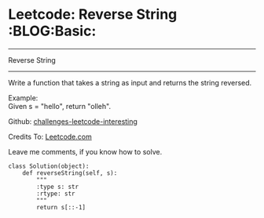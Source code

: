 # Leetcode: Reverse String     :BLOG:Basic:


---

Reverse String  

---

Write a function that takes a string as input and returns the string reversed.  

Example:  
Given s = "hello", return "olleh".  

Github: [challenges-leetcode-interesting](https://github.com/DennyZhang/challenges-leetcode-interesting/tree/master/reverse-string)  

Credits To: [Leetcode.com](https://leetcode.com/problems/reverse-string/description/)  

Leave me comments, if you know how to solve.  

    class Solution(object):
        def reverseString(self, s):
            """
            :type s: str
            :rtype: str
            """
            return s[::-1]